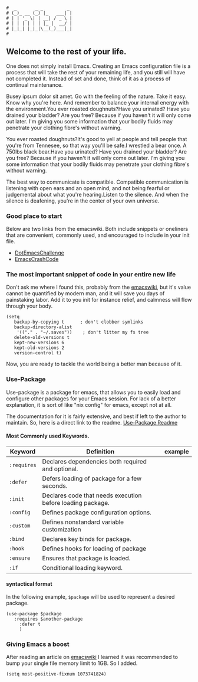 ```text
#  _       _ _         _
# (_)_ __ (_) |_   ___| |
# | | '_ \| | __| / _ \ |
# | | | | | | |_ |  __/ |
# |_|_| |_|_|\__(_)___|_|
#
```

## Welcome to the rest of your life.

One does not simply install Emacs. Creating an Emacs configuration file is a process that will take the rest
of your remaining life, and you still will have not completed it. Instead of set and done, think of it as a
process of continual maintenance.

Busey ipsum dolor sit amet. Go with the feeling of the nature. Take it easy. Know why you're here. And remember to balance your internal energy with the environment.You ever roasted doughnuts?Have you urinated? Have you drained your bladder? Are you free? Because if you haven't it will only come out later. I'm giving you some information that your bodily fluids may penetrate your clothing fibre's without warning.

You ever roasted doughnuts?It's good to yell at people and tell people that you're from Tennesee, so that way you'll be safe.I wrestled a bear once. A 750lbs black bear.Have you urinated? Have you drained your bladder? Are you free? Because if you haven't it will only come out later. I'm giving you some information that your bodily fluids may penetrate your clothing fibre's without warning.

The best way to communicate is compatible. Compatible communication is listening with open ears and an open mind, and not being fearful or judgemental about what you're hearing.Listen to the silence. And when the silence is deafening, you're in the center of your own universe.

### Good place to start

Below are two links from the emacswiki. Both include snippets or oneliners that are convenient, commonly
used, and encouraged to include in your init file.

* [DotEmacsChallenge](https://www.emacswiki.org/emacs/DotEmacsChallenge)
* [EmacsCrashCode](https://www.emacswiki.org/emacs/EmacsCrashCode)

### The most important snippet of code in your entire new life

Don't ask me where I found this, probably from the [emacswiki](https://emacswiki.org), but it's value cannot
be quantified by modern man, and it will save you days of painstaking labor. Add it to you init for instance
relief, and calmness will flow through your body.

```elisp
(setq
   backup-by-copying t      ; don't clobber symlinks
   backup-directory-alist
    '(("." . "~/.saves"))    ; don't litter my fs tree
   delete-old-versions t
   kept-new-versions 6
   kept-old-versions 2
   version-control t)
```

Now, you are ready to tackle the world being a better man because of it.

### Use-Package

Use-package is a package for emacs, that allows you to easily load and configure other packages for your Emacs session. For
lack of a better explanation, it is sort of like "nix config" for emacs, except not at all.

The documentation for it is fairly extensive, and best if left to the author to maintain. So, here is a direct
link to the readme. [Use-Package Readme](https://github.com/jwiegley/use-package/blob/master/README.md)

#### Most Commonly used Keywords.

| Keyword     | Definition                                                 | example |
| ---         | ---                                                        | ---     |
| `:requires` | Declares dependencies both required and optional.          |         |
| `:defer`    | Defers loading of package for a few seconds.               |         |
| `:init`     | Declares code that needs execution before loading package. |         |
| `:config`   | Defines package configuration options.                     |         |
| `:custom`   | Defines nonstandard variable customization                 |         |
| `:bind`     | Declares key binds for package.                            |         |
| `:hook`     | Defines hooks for loading of package                       |         |
| `:ensure`   | Ensures that package is loaded.                            |         |
| `:if`       | Conditional loading keyword.                               |         |

#### syntactical format

In the following example, `$package` will be used to represent a desired package.

```elisp
(use-package $package
   :requires $another-package
	 :defer t
	 )
```

### Giving Emacs a boost

After reading an article on [emacswiki](https://emacswiki.com) I learned it was recommended to bump your
single file memory limit to 1GB. So I added.

```elisp
(setq most-positive-fixnum 1073741824)
```
